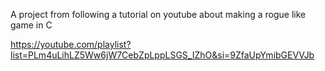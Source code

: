 A project from following a tutorial on youtube about making a rogue like game in C

https://youtube.com/playlist?list=PLm4uLihLZ5Ww6jW7CebZpLppLSGS_IZhO&si=9ZfaUpYmibGEVVJb
